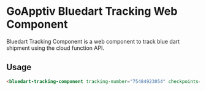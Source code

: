 # GoApptiv Bluedart Tracking Web Component

Bluedart Tracking Component is a web component to track blue dart shipment using the cloud function API.

## Usage

```html
<bluedart-tracking-component tracking-number="75484923054" checkpoints="true" />
```

